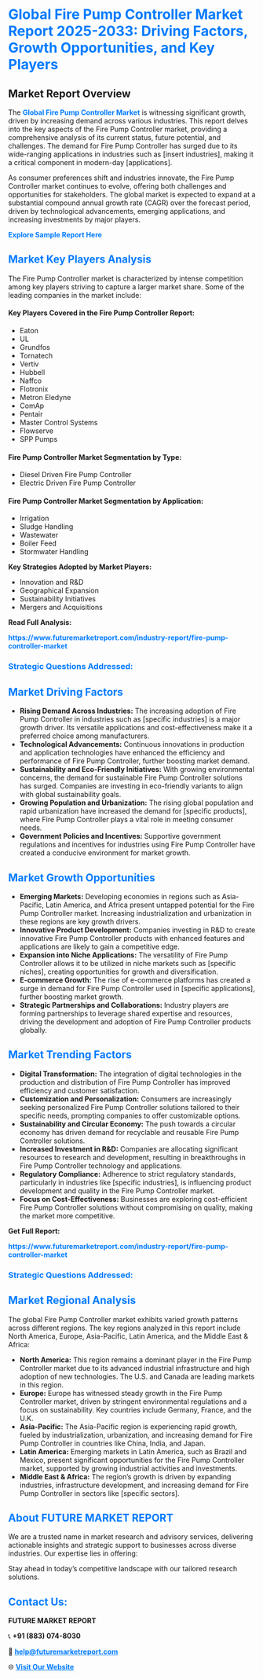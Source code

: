 <h1 style="color: #007BFF;">Global Fire Pump Controller Market Report 2025-2033: Driving Factors, Growth Opportunities, and Key Players</h1>

<section id="overview">
<h2>Market Report Overview</h2>
<p>The <a href="https://www.futuremarketreport.com/industry-report/fire-pump-controller-market" style="color: #007BFF; text-decoration: none;"><strong>Global Fire Pump Controller Market</strong></a> is witnessing significant growth, driven by increasing demand across various industries. This report delves into the key aspects of the Fire Pump Controller market, providing a comprehensive analysis of its current status, future potential, and challenges. The demand for Fire Pump Controller has surged due to its wide-ranging applications in industries such as [insert industries], making it a critical component in modern-day [applications].</p>
<p>As consumer preferences shift and industries innovate, the Fire Pump Controller market continues to evolve, offering both challenges and opportunities for stakeholders. The global market is expected to expand at a substantial compound annual growth rate (CAGR) over the forecast period, driven by technological advancements, emerging applications, and increasing investments by major players.</p>
</section>

<section id="overview">
<p><a href="https://www.futuremarketreport.com/request-sample/reportId=61630" style="color: #007BFF; text-decoration: none;"><strong>Explore Sample Report Here</strong></a></p>
</section>

<section id="key-players">
<h2 style="color: #007BFF;">Market Key Players Analysis</h2>
<p>The Fire Pump Controller market is characterized by intense competition among key players striving to capture a larger market share. Some of the leading companies in the market include:</p>
<h4>Key Players Covered in the Fire Pump Controller Report:</h4>
<ul><li>Eaton</li><li>UL</li><li>Grundfos</li><li>Tornatech</li><li>Vertiv</li><li>Hubbell</li><li>Naffco</li><li>Flotronix</li><li>Metron Eledyne</li><li>ComAp</li><li>Pentair</li><li>Master Control Systems</li><li>Flowserve</li><li>SPP Pumps</li></ul>
<h4>Fire Pump Controller Market Segmentation by Type:</h4>
<ul><li>Diesel Driven Fire Pump Controller</li><li>Electric Driven Fire Pump Controller</li></ul>

<h4>Fire Pump Controller Market Segmentation by Application:</h4>
<ul><li>Irrigation</li><li>Sludge Handling</li><li>Wastewater</li><li>Boiler Feed</li><li>Stormwater Handling</li></ul>
<p><strong>Key Strategies Adopted by Market Players:</strong></p>
<ul>
<li>Innovation and R&D</li>
<li>Geographical Expansion</li>
<li>Sustainability Initiatives</li>
<li>Mergers and Acquisitions</li>
</ul>
</section>

<section>
<p><strong>Read Full Analysis: </strong></p><a href="https://www.futuremarketreport.com/industry-report/fire-pump-controller-market" style="color: #007BFF; text-decoration: none;"><strong>https://www.futuremarketreport.com/industry-report/fire-pump-controller-market</strong></a>
<h3 style="color: #007BFF;">Strategic Questions Addressed:</h3>
</section>

<section id="driving-factors">
<h2 style="color: #007BFF;">Market Driving Factors</h2>
<ul>
<li><strong>Rising Demand Across Industries:</strong> The increasing adoption of Fire Pump Controller in industries such as [specific industries] is a major growth driver. Its versatile applications and cost-effectiveness make it a preferred choice among manufacturers.</li>
<li><strong>Technological Advancements:</strong> Continuous innovations in production and application technologies have enhanced the efficiency and performance of Fire Pump Controller, further boosting market demand.</li>
<li><strong>Sustainability and Eco-Friendly Initiatives:</strong> With growing environmental concerns, the demand for sustainable Fire Pump Controller solutions has surged. Companies are investing in eco-friendly variants to align with global sustainability goals.</li>
<li><strong>Growing Population and Urbanization:</strong> The rising global population and rapid urbanization have increased the demand for [specific products], where Fire Pump Controller plays a vital role in meeting consumer needs.</li>
<li><strong>Government Policies and Incentives:</strong> Supportive government regulations and incentives for industries using Fire Pump Controller have created a conducive environment for market growth.</li>
</ul>
</section>

<section id="growth-opportunities">
<h2 style="color: #007BFF;">Market Growth Opportunities</h2>
<ul>
<li><strong>Emerging Markets:</strong> Developing economies in regions such as Asia-Pacific, Latin America, and Africa present untapped potential for the Fire Pump Controller market. Increasing industrialization and urbanization in these regions are key growth drivers.</li>
<li><strong>Innovative Product Development:</strong> Companies investing in R&D to create innovative Fire Pump Controller products with enhanced features and applications are likely to gain a competitive edge.</li>
<li><strong>Expansion into Niche Applications:</strong> The versatility of Fire Pump Controller allows it to be utilized in niche markets such as [specific niches], creating opportunities for growth and diversification.</li>
<li><strong>E-commerce Growth:</strong> The rise of e-commerce platforms has created a surge in demand for Fire Pump Controller used in [specific applications], further boosting market growth.</li>
<li><strong>Strategic Partnerships and Collaborations:</strong> Industry players are forming partnerships to leverage shared expertise and resources, driving the development and adoption of Fire Pump Controller products globally.</li>
</ul>
</section>

<section id="trending-factors">
<h2 style="color: #007BFF;">Market Trending Factors</h2>
<ul>
<li><strong>Digital Transformation:</strong> The integration of digital technologies in the production and distribution of Fire Pump Controller has improved efficiency and customer satisfaction.</li>
<li><strong>Customization and Personalization:</strong> Consumers are increasingly seeking personalized Fire Pump Controller solutions tailored to their specific needs, prompting companies to offer customizable options.</li>
<li><strong>Sustainability and Circular Economy:</strong> The push towards a circular economy has driven demand for recyclable and reusable Fire Pump Controller solutions.</li>
<li><strong>Increased Investment in R&D:</strong> Companies are allocating significant resources to research and development, resulting in breakthroughs in Fire Pump Controller technology and applications.</li>
<li><strong>Regulatory Compliance:</strong> Adherence to strict regulatory standards, particularly in industries like [specific industries], is influencing product development and quality in the Fire Pump Controller market.</li>
<li><strong>Focus on Cost-Effectiveness:</strong> Businesses are exploring cost-efficient Fire Pump Controller solutions without compromising on quality, making the market more competitive.</li>
</ul>
</section>

<section>
<p><strong>Get Full Report: </strong></p><a href="https://www.futuremarketreport.com/industry-report/fire-pump-controller-market" style="color: #007BFF; text-decoration: none;"><strong>https://www.futuremarketreport.com/industry-report/fire-pump-controller-market</strong></a>
<h3 style="color: #007BFF;">Strategic Questions Addressed:</h3>
</section>


<section id="regional-analysis">
<h2 style="color: #007BFF;">Market Regional Analysis</h2>
<p>The global Fire Pump Controller market exhibits varied growth patterns across different regions. The key regions analyzed in this report include North America, Europe, Asia-Pacific, Latin America, and the Middle East & Africa:</p>
<ul>
<li><strong>North America:</strong> This region remains a dominant player in the Fire Pump Controller market due to its advanced industrial infrastructure and high adoption of new technologies. The U.S. and Canada are leading markets in this region.</li>
<li><strong>Europe:</strong> Europe has witnessed steady growth in the Fire Pump Controller market, driven by stringent environmental regulations and a focus on sustainability. Key countries include Germany, France, and the U.K.</li>
<li><strong>Asia-Pacific:</strong> The Asia-Pacific region is experiencing rapid growth, fueled by industrialization, urbanization, and increasing demand for Fire Pump Controller in countries like China, India, and Japan.</li>
<li><strong>Latin America:</strong> Emerging markets in Latin America, such as Brazil and Mexico, present significant opportunities for the Fire Pump Controller market, supported by growing industrial activities and investments.</li>
<li><strong>Middle East & Africa:</strong> The region’s growth is driven by expanding industries, infrastructure development, and increasing demand for Fire Pump Controller in sectors like [specific sectors].</li>
</ul>
</section>

<footer>
<h2 style="color: #007BFF;">About FUTURE MARKET REPORT</h2>
<p>We are a trusted name in market research and advisory services, delivering actionable insights and strategic support to businesses across diverse industries. Our expertise lies in offering:</p>

<p>Stay ahead in today’s competitive landscape with our tailored research solutions.</p>

<h2 style="color: #007BFF;">Contact Us:</h2>
<p><strong>FUTURE MARKET REPORT</strong></p>
<p>📞 <strong>+91 (883) 074-8030</strong></p>
<p>📧 <strong><a href="mailto:help@futuremarketreport.com" style="color: #007BFF;">help@futuremarketreport.com</a></strong></p>
<p>🌐 <strong><a href="https://www.futuremarketreport.com/" style="color: #007BFF;">Visit Our Website</a></strong></p>
</footer>